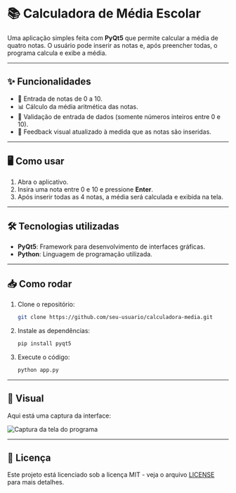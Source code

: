 # 📚 Calculadora de Média Escolar

Uma aplicação simples feita com **PyQt5** que permite calcular a média de quatro notas. O usuário pode inserir as notas e, após preencher todas, o programa calcula e exibe a média.

---

## ✨ Funcionalidades

- 🔢 Entrada de notas de 0 a 10.
- 📊 Cálculo da média aritmética das notas.
- 🚫 Validação de entrada de dados (somente números inteiros entre 0 e 10).
- 📝 Feedback visual atualizado à medida que as notas são inseridas.

---

## 🖥️ Como usar

1. Abra o aplicativo.
2. Insira uma nota entre 0 e 10 e pressione **Enter**.
3. Após inserir todas as 4 notas, a média será calculada e exibida na tela.

---

## 🛠️ Tecnologias utilizadas

- **PyQt5**: Framework para desenvolvimento de interfaces gráficas.
- **Python**: Linguagem de programação utilizada.

---

## 📥 Como rodar

1. Clone o repositório:

    ```bash
    git clone https://github.com/seu-usuario/calculadora-media.git
    ```

2. Instale as dependências:

    ```bash
    pip install pyqt5
    ```

3. Execute o código:

    ```bash
    python app.py
    ```

---

## 🎨 Visual

Aqui está uma captura da interface:

![Captura da tela do programa](link-para-sua-imagem.png)

---

## 📄 Licença

Este projeto está licenciado sob a licença MIT - veja o arquivo [LICENSE](LICENSE) para mais detalhes.
